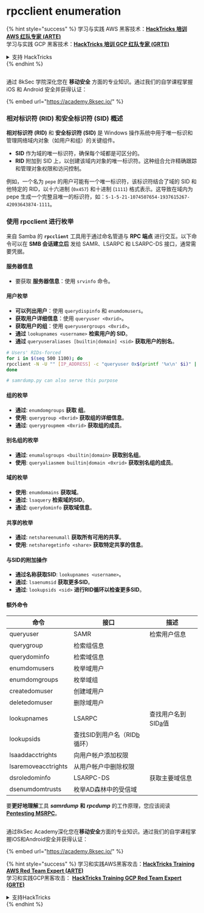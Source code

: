 # rpcclient enumeration

{% hint style="success" %}
学习与实践 AWS 黑客技术：<img src="/.gitbook/assets/arte.png" alt="" data-size="line">[**HackTricks 培训 AWS 红队专家 (ARTE)**](https://training.hacktricks.xyz/courses/arte)<img src="/.gitbook/assets/arte.png" alt="" data-size="line">\
学习与实践 GCP 黑客技术：<img src="/.gitbook/assets/grte.png" alt="" data-size="line">[**HackTricks 培训 GCP 红队专家 (GRTE)**<img src="/.gitbook/assets/grte.png" alt="" data-size="line">](https://training.hacktricks.xyz/courses/grte)

<details>

<summary>支持 HackTricks</summary>

* 查看 [**订阅计划**](https://github.com/sponsors/carlospolop)!
* **加入** 💬 [**Discord 群组**](https://discord.gg/hRep4RUj7f) 或 [**Telegram 群组**](https://t.me/peass) 或 **关注** 我们的 **Twitter** 🐦 [**@hacktricks\_live**](https://twitter.com/hacktricks\_live)**.**
* **通过向** [**HackTricks**](https://github.com/carlospolop/hacktricks) 和 [**HackTricks Cloud**](https://github.com/carlospolop/hacktricks-cloud) GitHub 仓库提交 PR 分享黑客技巧。

</details>
{% endhint %}

<figure><img src="/.gitbook/assets/image (2).png" alt=""><figcaption></figcaption></figure>

通过 8kSec 学院深化您在 **移动安全** 方面的专业知识。通过我们的自学课程掌握 iOS 和 Android 安全并获得认证：

{% embed url="https://academy.8ksec.io/" %}

### 相对标识符 (RID) 和安全标识符 (SID) 概述

**相对标识符 (RID)** 和 **安全标识符 (SID)** 是 Windows 操作系统中用于唯一标识和管理网络域内对象（如用户和组）的关键组件。

- **SID** 作为域的唯一标识符，确保每个域都是可区分的。
- **RID** 附加到 SID 上，以创建该域内对象的唯一标识符。这种组合允许精确跟踪和管理对象权限和访问控制。

例如，一个名为 `pepe` 的用户可能有一个唯一标识符，该标识符结合了域的 SID 和他特定的 RID，以十六进制 (`0x457`) 和十进制 (`1111`) 格式表示。这导致在域内为 pepe 生成一个完整且唯一的标识符，如：`S-1-5-21-1074507654-1937615267-42093643874-1111`。

### **使用 rpcclient 进行枚举**

来自 Samba 的 **`rpcclient`** 工具用于通过命名管道与 **RPC 端点** 进行交互。以下命令可以在 **SMB 会话建立后** 发给 SAMR、LSARPC 和 LSARPC-DS 接口，通常需要凭据。

#### 服务器信息

* 要获取 **服务器信息**：使用 `srvinfo` 命令。

#### 用户枚举

* **可以列出用户**：使用 `querydispinfo` 和 `enumdomusers`。
* **获取用户详细信息**：使用 `queryuser <0xrid>`。
* **获取用户的组**：使用 `queryusergroups <0xrid>`。
* **通过** `lookupnames <username>` **检索用户的 SID**。
* **通过** `queryuseraliases [builtin|domain] <sid>` **获取用户的别名**。
```bash
# Users' RIDs-forced
for i in $(seq 500 1100); do
rpcclient -N -U "" [IP_ADDRESS] -c "queryuser 0x$(printf '%x\n' $i)" | grep "User Name\|user_rid\|group_rid" && echo "";
done

# samrdump.py can also serve this purpose
```
#### 组的枚举

* **通过**: `enumdomgroups` **获取** **组**。
* **使用**: `querygroup <0xrid>` **获取组的详细信息**。
* **通过**: `querygroupmem <0xrid>` **获取组的成员**。

#### 别名组的枚举

* **通过**: `enumalsgroups <builtin|domain>` **获取别名组**。
* **使用**: `queryaliasmem builtin|domain <0xrid>` **获取别名组的成员**。

#### 域的枚举

* **使用**: `enumdomains` **获取域**。
* **通过**: `lsaquery` **检索域的SID**。
* **通过**: `querydominfo` **获取域信息**。

#### 共享的枚举

* **通过**: `netshareenumall` **获取所有可用的共享**。
* **使用**: `netsharegetinfo <share>` **获取特定共享的信息**。

#### 与SID的附加操作

* **通过名称获取SID**: `lookupnames <username>`。
* **通过**: `lsaenumsid` **获取更多SID**。
* **通过**: `lookupsids <sid>` **进行RID循环以检查更多SID**。

#### **额外命令**

| **命令**             | **接口**                                                                                                                                     | **描述**                                                                                                                               |
| ------------------- | ------------------------------------------------------------------------------------------------------------------------------------------------- | ----------------------------------------------------------------------------------------------------------------------------------------- |
| queryuser           | SAMR                                                                                                                                              | 检索用户信息                                                                                                                 |
| querygroup          | 检索组信息                                                                                                                        |                                                                                                                                           |
| querydominfo        | 检索域信息                                                                                                                       |                                                                                                                                           |
| enumdomusers        | 枚举域用户                                                                                                                            |                                                                                                                                           |
| enumdomgroups       | 枚举域组                                                                                                                           |                                                                                                                                           |
| createdomuser       | 创建域用户                                                                                                                              |                                                                                                                                           |
| deletedomuser       | 删除域用户                                                                                                                              |                                                                                                                                           |
| lookupnames         | LSARPC                                                                                                                                            | 查找用户名到SID[a](https://learning.oreilly.com/library/view/network-security-assessment/9781491911044/ch08.html#ch08fn8)值 |
| lookupsids          | 查找SID到用户名（RID[b](https://learning.oreilly.com/library/view/network-security-assessment/9781491911044/ch08.html#ch08fn9)循环） |                                                                                                                                           |
| lsaaddacctrights    | 向用户帐户添加权限                                                                                                                      |                                                                                                                                           |
| lsaremoveacctrights | 从用户帐户中删除权限                                                                                                                 |                                                                                                                                           |
| dsroledominfo       | LSARPC-DS                                                                                                                                         | 获取主要域信息                                                                                                            |
| dsenumdomtrusts     | 枚举AD森林中的受信域                                                                                                     |                                                                                                                                           |

要**更好地理解**工具 _**samrdump**_ **和** _**rpcdump**_ 的工作原理，您应该阅读 [**Pentesting MSRPC**](../135-pentesting-msrpc.md)。

<figure><img src="/.gitbook/assets/image (2).png" alt=""><figcaption></figcaption></figure>

通过8kSec Academy深化您在**移动安全**方面的专业知识。通过我们的自学课程掌握iOS和Android安全并获得认证：

{% embed url="https://academy.8ksec.io/" %}

{% hint style="success" %}
学习和实践AWS黑客攻击：<img src="/.gitbook/assets/arte.png" alt="" data-size="line">[**HackTricks Training AWS Red Team Expert (ARTE)**](https://training.hacktricks.xyz/courses/arte)<img src="/.gitbook/assets/arte.png" alt="" data-size="line">\
学习和实践GCP黑客攻击： <img src="/.gitbook/assets/grte.png" alt="" data-size="line">[**HackTricks Training GCP Red Team Expert (GRTE)**<img src="/.gitbook/assets/grte.png" alt="" data-size="line">](https://training.hacktricks.xyz/courses/grte)

<details>

<summary>支持HackTricks</summary>

* 查看[**订阅计划**](https://github.com/sponsors/carlospolop)!
* **加入** 💬 [**Discord群组**](https://discord.gg/hRep4RUj7f) 或 [**telegram群组**](https://t.me/peass) 或 **在** **Twitter** 🐦 [**@hacktricks\_live**](https://twitter.com/hacktricks\_live)**上关注我们**。
* **通过向** [**HackTricks**](https://github.com/carlospolop/hacktricks) 和 [**HackTricks Cloud**](https://github.com/carlospolop/hacktricks-cloud) github库提交PR分享黑客技巧。

</details>
{% endhint %}
